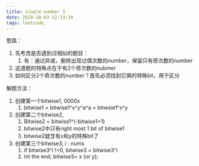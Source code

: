 ```yaml
---
title: single number 3
date: 2020-10-03 12:33:34
tags: leetcode, 
---
```


思路：

1. 先考虑是否遇到过相似的题目：
   1. 有：通过异或，删除出现过偶次数的number，保留只有奇次数的number 
2. 这道题的特殊点在于有2个奇次数的nubmer
3. 如何区分2个奇次数的number？首先必须找到它俩的特殊bit，用于区分


解题方法：

1. 创建第一个bitwise1, 0000x
   1. bitwise1 = bitwise1^x^y^a^a = bitwsie1^x^y
2. 创建第二个bitwise2,
   1. Bitwise2 = bitwise1^(-bitwise1+1)
   2. bitwise2中只有right most 1 bit of bitwise1
   3. bitwise2就含有x和y的特殊bit了
3. 创建第三个bitwise3, i : nums
   1. if bitwise3^i !=0, bitwise3 = bitwise3^i
   2. int the end, bitwise3= x (or y);
